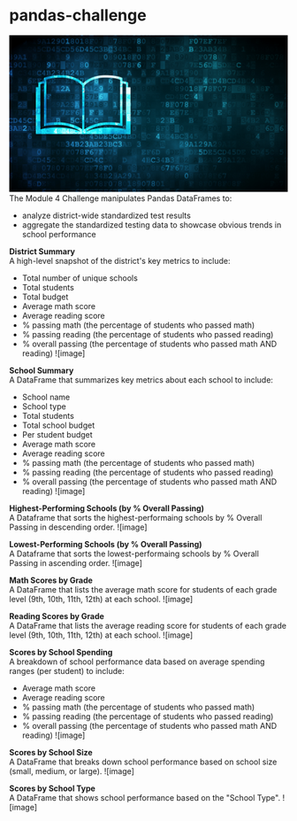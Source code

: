 # pandas-challenge
![image](https://github.com/RachaelCaldwell/pandas-challenge/blob/main/Starter_Code/Images/education.png?raw=true) 
The Module 4 Challenge manipulates Pandas DataFrames to:
* analyze district-wide standardized test results
* aggregate the standardized testing data to showcase obvious trends in school performance

**District Summary** <br>
A high-level snapshot of the district's key metrics to include:
* Total number of unique schools
* Total students
* Total budget
* Average math score
* Average reading score
* % passing math (the percentage of students who passed math)
* % passing reading (the percentage of students who passed reading)
* % overall passing (the percentage of students who passed math AND reading)
![image]

**School Summary** <br>
A DataFrame that summarizes key metrics about each school to include:
* School name
* School type
* Total students
* Total school budget
* Per student budget
* Average math score
* Average reading score
* % passing math (the percentage of students who passed math)
* % passing reading (the percentage of students who passed reading)
* % overall passing (the percentage of students who passed math AND reading)
![image]

**Highest-Performing Schools (by % Overall Passing)** <br>
A Dataframe that sorts the highest-performaing schools by % Overall Passing in descending order.
![image]

**Lowest-Performing Schools (by % Overall Passing)** <br>
A Dataframe that sorts the lowest-performaing schools by % Overall Passing in ascending order.
![image]

**Math Scores by Grade** <br>
A DataFrame that lists the average math score for students of each grade level (9th, 10th, 11th, 12th) at each school.
![image]

**Reading Scores by Grade** <br>
A DataFrame that lists the average reading score for students of each grade level (9th, 10th, 11th, 12th) at each school.
![image]

**Scores by School Spending** <br>
A breakdown of school performance data based on average spending ranges (per student) to include:
* Average math score
* Average reading score
* % passing math (the percentage of students who passed math)
* % passing reading (the percentage of students who passed reading)
* % overall passing (the percentage of students who passed math AND reading)
![image]

**Scores by School Size** <br>
A DataFrame that breaks down school performance based on school size (small, medium, or large).
![image]

**Scores by School Type** <br>
A DataFrame that shows school performance based on the "School Type".
![image]
